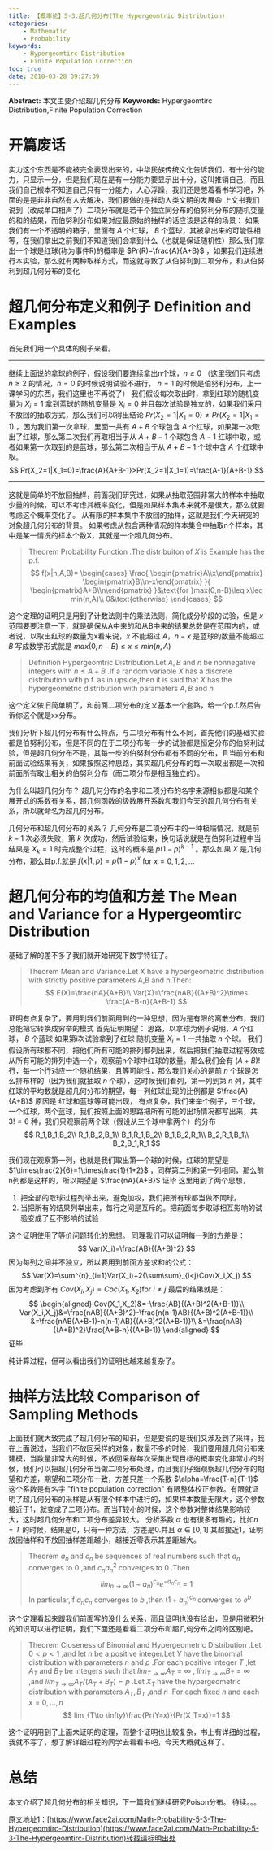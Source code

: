 ```yaml
---
title: 【概率论】5-3:超几何分布(The Hypergeomtric Distribution)
categories:
    - Mathematic
    - Probability
keywords:
    - Hypergeomtirc Distribution
    - Finite Population Correction
toc: true
date: 2018-03-28 09:27:39
---
```


**Abstract:** 本文主要介绍超几何分布
**Keywords:** Hypergeomtirc Distribution,Finite Population Correction

<!--more-->
# 开篇废话
实力这个东西是不能被完全表现出来的，中华民族传统文化告诉我们，有十分的能力，只显示一分，但是我们现在是有一分能力要显示出十分，这叫推销自己，而且我们自己根本不知道自己只有一分能力，人心浮躁，我们还是憋着看书学习吧，外面的是是非非自然有人去解决，我们要做的是推动人类文明的发展😆
上文书我们说到（改成单口相声了）二项分布就是若干个独立同分布的伯努利分布的随机变量的和的结果，而伯努利分布如果对应最原始的抽样的话应该是这样的场景：
如果我们有一个不透明的箱子，里面有 $A$ 个红球， $B$ 个蓝球，其被拿出来的可能性相等，在我们拿出之前我们不知道我们会拿到什么（也就是保证随机性）那么我们拿出一个球是红球(称为事件R)的概率是 $Pr(R)=\frac{A}{A+B}$ ，如果我们连续进行本实验，那么就有两种取样方式，而这就导致了从伯努利到二项分布，和从伯努利到超几何分布的变化
# 超几何分布定义和例子 Definition and Examples
首先我们用一个具体的例子来看。

----------
继续上面说的拿球的例子，假设我们要连续拿出n个球，$n\geq 0$  （这里我们只考虑 $n\geq 2$ 的情况，$n=0$ 的时候说明试验不进行， $n=1$ 的时候是伯努利分布，上一课学习的东西，我们这里也不再说了） 我们假设每次取出时，拿到红球的随机变量为 $X_i=1$ 拿到蓝球的随机变量是 $X_i=0$ 并且每次试验是独立的，如果我们采用不放回的抽取方式，那么我们可以得出结论 $Pr(X_2=1|X_1=0)\neq Pr(X_2=1|X_1=1)$ ，因为我们第一次拿球，里面一共有 $A+B$ 个球包含 $A$ 个红球，如果第一次取出了红球，那么第二次我们再取相当于从 $A+B-1$ 个球包含 $A-1$ 红球中取，或者如果第一次取到的是蓝球，那么第二次相当于从 $A+B-1$ 个球中含 $A$ 个红球中取。
$$
Pr(X_2=1|X_1=0)=\frac{A}{A+B-1}>Pr(X_2=1|X_1=1)=\frac{A-1}{A+B-1}
$$


----------

这就是简单的不放回抽样，前面我们研究过，如果从抽取范围非常大的样本中抽取少量的时候，可以不考虑其概率变化，但是如果样本集本来就不是很大，那么就要考虑这个概率变化了。
从有限的样本集中不放回的抽样，这就是我们今天研究的对象超几何分布的背景。
如果考虑从包含两种情况的样本集合中抽取n个样本，其中是某一情况的样本个数X，其就是一个超几何分布。

>Theorem Probability Function .The distribuiton of $X$ is Example has the p.f.
$$
f(x|n,A,B)=
\begin{cases}
\frac{
\begin{pmatrix}A\\x\end{pmatrix}
\begin{pmatrix}B\\n-x\end{pmatrix}
}{
\begin{pmatrix}A+B\\n\end{pmatrix}
}&\text{for }max(0,n-B)\leq x\leq min(n,A)\\
0&\text{otherwise}
\end{cases}
$$

这个定理的证明只是用到了计数法则中的乘法法则，简化成分阶段的试验，但是 $x$ 范围要要注意一下，就是确保从A中来的和从B中来的结果总数是在范围内的，或者说，以取出红球的数量为x看来说，$x$ 不能超过 $A$，$n-x$ 是蓝球的数量不能超过 $B$ 写成数学形式就是 $max(0,n-B)\leq x\leq min(n,A)$

>Definition Hypergeomtric Distribution.Let $A,B$ and $n$ be nonnegative integers with $n\leq A+B$ .If a random variable $X$ has a discrete distribution with p.f. as in upside,then it is said that $X$ has the hypergeometric distribution with parameters $A,B$ and $n$

这个定义依旧简单明了，和前面二项分布的定义基本一个套路，给一个p.f.然后告诉你这个就是xx分布。

我们分析下超几何分布有什么特点，与二项分布有什么不同，首先他们的基础实验都是伯努利分布，但是不同的在于二项分布每一步的试验都是恒定分布的伯努利试验，但是超几何分布不是，其每一步的伯努利分布都有不同的分布，且当前分布和前面试验结果有关，如果按照这种思路，其实超几何分布的每一次取出都是一次和前面所有取出相关的伯努利分布（而二项分布是相互独立的）。

为什么叫超几何分布？
超几何分布的名字和二项分布的名字来源相似都是和某个展开式的系数有关系，超几何函数的级数展开系数和我们今天的超几何分布有关系，所以就命名为超几何分布。

几何分布和超几何分布的关系？
几何分布是二项分布中的一种极端情况，就是前 $k-1$ 次必须失败，第 $k$ 次成功，然后试验结束，换句话说就是在伯努利过程中当结果是 $X_k=1$ 时完成整个过程，这时的概率是 $p(1-p)^{k-1}$ 。那么如果 $X$ 是几何分布，那么其p.f.就是 $f(x|1,p)=p(1-p)^x$ for $x=0,1,2,\dots$
# 超几何分布的均值和方差 The Mean and Variance for a Hypergeomtirc Distribution
基础了解的差不多了我们就开始研究下数字特征了。

>Theorem Mean and Variance.Let X have a hypergeometric distribution with strictly positive parameters A,B and n.Then:
$$
E(X)=\frac{nA}{A+B}\\
Var(X)=\frac{nAB}{(A+B)^2}\times \frac{A+B-n}{A+B-1}
$$

证明有点复杂了，要用到我们前面用到的一种思想，因为是有限的离散分布，我们总能把它转换成穷举的模式
首先证明期望：
思路，以拿球为例子说明，$A$ 个红球， $B$ 个蓝球 如果第i次试验拿到了红球 随机变量 $X_i=1$ 一共抽取 $n$ 个球。
我们假设所有球都不同，把他们所有可能的排列都列出来，然后把我们抽取过程等效成从所有可能的排列中选一个，观察前n个球中红球的数量。那么我们会有 $(A+B)!$ 行，每一个行对应一个随机结果，且等可能性，那么我们关心的是前 $n$ 个球是怎么排布样的（因为我们就抽取 $n$ 个球），这时候我们看列，第一列到第 $n$ 列，其中红球的平均数就是超几何分布的期望，每一列红球出现的比例都是 $\frac{A}{A+B}$ 原因是 红球和蓝球等可能出现，
有点复杂，我们来举个例子，三个球，一个红球，两个蓝球，我们按照上面的思路把所有可能的出场情况都写出来，共 $3!=6$ 种，我们只观察前两个球（假设从三个球中拿两个）的分布
$$
R_1,B_1,B_2\\
R_1,B_2,B_1\\
B_1,R_1,B_2\\
B_1,B_2,R_1\\
B_2,R_1,B_1\\
B_2,B_1,R_1
$$

我们现在观察第一列，也就是我们取出第一个球的时候，红球的期望是 $1\times\frac{2}{6}=1\times\frac{1}{1+2}$ ，同样第二列和第一列相同，那么前n列都是这样的，所以期望是 $\frac{nA}{A+B}$
证毕
这里用到了两个思想，
1. 把全部的取球过程列举出来，避免加权，我们把所有球都当做不同球。
2. 当把所有的结果列举出来，每行之间是互斥的。把前面每步取球相互影响的试验变成了互不影响的试验

这个证明使用了等价问题转化的思想。
同理我们可以证明每一列的方差是：
$$
Var(X_i)=\frac{AB}{(A+B)^2}
$$
因为每列之间并不独立，所以要用到前面方差求和的公式：
$$
Var(X)=\sum^{n}_{i=1}Var(X_i)+2{\sum\sum}_{i<j}Cov(X_i,X_j)
$$
因为考虑到所有 $Cov(X_i,X_j)=Coc(X_1,X_2)\text{for }i\neq j$
最后的结果就是：
$$
\begin{aligned}
Cov(X_1,X_2)&=-\frac{AB}{(A+B)^2(A+B-1)}\\
Var(X_i,X_j)&=\frac{nAB}{(A+B)^2}-\frac{n(n-1)AB}{(A+B)^2(A+B-1)}\\
&=\frac{nAB(A+B-1)-n(n-1)AB}{(A+B)^2(A+B-1)}\\
&=\frac{nAB}{(A+B)^2}\frac{A+B-n}{(A+B-1)}
\end{aligned}
$$
证毕

纯计算过程，但可以看出我们的证明也越来越复杂了。

# 抽样方法比较 Comparison of Sampling Methods
上面我们就大致完成了超几何分布的知识，但是要说的是我们又涉及到了采样，我在上面说过，当我们不放回采样的对象，数量不多的时候，我们要用超几何分布来建模，当数量非常大的时候，不放回采样每次采集出现目标的概率变化非常小的时候，我们可以把超几何分布当做二项分布处理，而且我们仔细观察超几何分布的期望和方差，期望和二项分布一致，方差只差一个系数 $\alpha=\frac{T-n}{T-1}$ 这个系数是有名字 "finite population correction" 有限整体校正参数。有限就证明了超几何分布的采样是从有限个样本中进行的，如果样本数量无限大，这个参数接近于1，就变成了二项分布。而当T较小的时候，这个参数对整体结果影响较大，这时超几何分布和二项分布差异较大。
分析系数 $\alpha$ 也有很多有趣的，比如$n=T$ 的时候，结果是0，只有一种方法，方差是0.并且 $\alpha\in [0,1]$  其越接近1，证明放回抽样和不放回抽样差距越小，越接近零表示其差距越大。

>Theorem $a_n$ and $c_n$ be sequences of real numbers such that $a_n$ converges to $0$ ,and $c_na_n^2$ converges to $0$ .Then
$$
lim_{n\to \infty}(1-a_n)^{c_n}e^{-a_nc_n}=1
$$
In particular,if $a_nc_n$ converges to $b$ ,then $(1+a_n)^{c_n}$ converges to $e^b$

这个定理看起来跟我们前面写的没什么关系，而且证明也没有给出，但是用微积分的知识可以进行证明，我们下面还是看看二项分布和超几何分布之间的区别吧。

>Theorem Closeness of Binomial and Hypergeometric Distribution .Let $0< p < 1$ ,and let $n$ be a positive integer.Let $Y$ have the binomial distribution with parameters $n$ and $p$ .For each positive integer $T$ ,let $A_T$ and $B_T$ be integers such that  $lim_{T\to \infty}A_{T}=\infty$ , $lim_{T\to \infty}B_{T}=\infty$ ,and $lim_{T\to \infty} A_T/(A_T+B_T)=p$ .Let $X_T$ have the hypergeometric distribution with parameters $A_T,B_T$ ,and $n$ .For each fixed $n$ and each $x=0,\dots,n$
$$
lim_{T\to \infty}\frac{Pr(Y=x)}{Pr(X_T=x)}=1
$$


这个证明用到了上面未证明的定理，而整个证明也比较复杂，书上有详细的过程，我就不写了，想了解详细过程的同学去看看书吧，今天大概就这样了。

# 总结
本文介绍了超几何分布的相关知识，下一篇我们继续研究Poison分布。
待续。。。





原文地址1：[https://www.face2ai.com/Math-Probability-5-3-The-Hypergeomtirc-Distribution](https://www.face2ai.com/Math-Probability-5-3-The-Hypergeomtirc-Distribution)转载请标明出处
